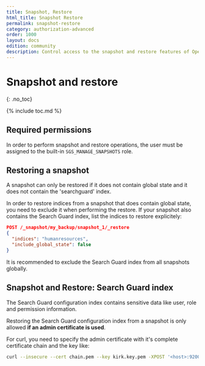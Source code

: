 ```yaml
---
title: Snapshot, Restore
html_title: Snapshot Restore
permalink: snapshot-restore
category: authorization-advanced
order: 1000
layout: docs
edition: community
description: Control access to the snapshot and restore features of OpenSearch/Elasticsearch by using Search Guard.
---
```

<!---
Copyright 2020 floragunn GmbH
-->
# Snapshot and restore
{: .no_toc}

{% include toc.md %}



## Required permissions

In order to perform snapshot and restore operations, the user must be assigned to the built-in `SGS_MANAGE_SNAPSHOTS` role.

## Restoring a snapshot

A snapshot can only be restored if it does not contain global state and it does not contain the 'searchguard' index. 

In order to restore indices from a snapshot that does contain global state, you need to exclude it when performing the restore. If your snapshot also contains the Search Guard index, list the indices to restore explicitely:

```json
POST /_snapshot/my_backup/snapshot_1/_restore
{
  "indices": "humanresources",  
  "include_global_state": false
}
```

It is recommended to exclude the Search Guard index from all snapshots globally.

## Snapshot and Restore: Search Guard index

The Search Guard configuration index contains sensitive data like user, role and permission information. 

Restoring the Search Guard configuration index from a snapshot is only allowed **if an admin certificate is used**.

For curl, you need to specify the admin certificate with it's complete certificate chain and the key like:

```bash
curl --insecure --cert chain.pem --key kirk.key.pem -XPOST '<host>:9200/_snapshot/my_backup/snapshot_1/_restore?pretty'
```


